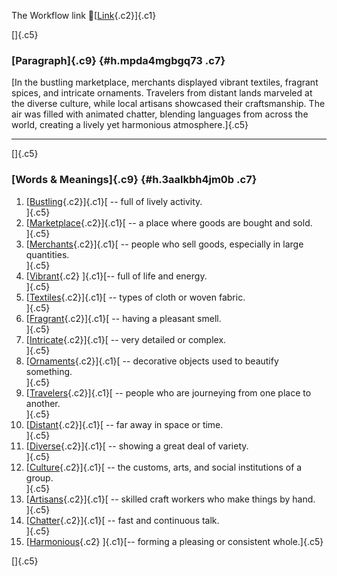 The Workflow link
👏[[Link](https://www.google.com/url?q=http://www.google.com&sa=D&source=editors&ust=1757346353056298&usg=AOvVaw1peLdii1DfuPwInYBlePrB){.c2}]{.c1}

[]{.c5}

### [Paragraph]{.c9} {#h.mpda4mgbgq73 .c7}

[In the bustling marketplace, merchants displayed vibrant textiles,
fragrant spices, and intricate ornaments. Travelers from distant lands
marveled at the diverse culture, while local artisans showcased their
craftsmanship. The air was filled with animated chatter, blending
languages from across the world, creating a lively yet harmonious
atmosphere.]{.c5}

------------------------------------------------------------------------

[]{.c5}

### [Words & Meanings]{.c9} {#h.3aalkbh4jm0b .c7}

1.  [[Bustling](https://www.google.com/url?q=http://www.google.com&sa=D&source=editors&ust=1757346353057615&usg=AOvVaw1N9DefD52Hm_QpHFmHES6Q){.c2}]{.c1}[ --
    full of lively activity.\
    ]{.c5}
2.  [[Marketplace](https://www.google.com/url?q=http://www.google.com&sa=D&source=editors&ust=1757346353057861&usg=AOvVaw1bNB7Kw_MNFVTmEKoNUvYh){.c2}]{.c1}[ --
    a place where goods are bought and sold.\
    ]{.c5}
3.  [[Merchants](https://www.google.com/url?q=http://www.google.com&sa=D&source=editors&ust=1757346353058088&usg=AOvVaw3ZjT40-fqbAIxwMPgLSsTh){.c2}]{.c1}[ --
    people who sell goods, especially in large quantities.\
    ]{.c5}
4.  [[Vibrant](https://www.google.com/url?q=http://www.google.com&sa=D&source=editors&ust=1757346353058326&usg=AOvVaw0qX-twikEDwHBzYXJbukLi){.c2}
    ]{.c1}[-- full of life and energy.\
    ]{.c5}
5.  [[Textiles](https://www.google.com/url?q=http://www.google.com&sa=D&source=editors&ust=1757346353058509&usg=AOvVaw1nz8ivTtTFKnx5man96BQw){.c2}]{.c1}[ --
    types of cloth or woven fabric.\
    ]{.c5}
6.  [[Fragrant](https://www.google.com/url?q=http://www.google.com&sa=D&source=editors&ust=1757346353058711&usg=AOvVaw3rNo7cY5cT6x5x99NKKlL0){.c2}]{.c1}[ --
    having a pleasant smell.\
    ]{.c5}
7.  [[Intricate](https://www.google.com/url?q=http://www.google.com&sa=D&source=editors&ust=1757346353058935&usg=AOvVaw2AWlJt9LuPS-eB8CAvUZV_){.c2}]{.c1}[ --
    very detailed or complex.\
    ]{.c5}
8.  [[Ornaments](https://www.google.com/url?q=http://www.google.com&sa=D&source=editors&ust=1757346353059158&usg=AOvVaw0VI7DQPwbw9pjFu-eCO2q5){.c2}]{.c1}[ --
    decorative objects used to beautify something.\
    ]{.c5}
9.  [[Travelers](https://www.google.com/url?q=http://www.google.com&sa=D&source=editors&ust=1757346353059432&usg=AOvVaw034xVQNTRCc3t2gobU3vGu){.c2}]{.c1}[ --
    people who are journeying from one place to another.\
    ]{.c5}
10. [[Distant](https://www.google.com/url?q=http://www.google.com&sa=D&source=editors&ust=1757346353059752&usg=AOvVaw10NmgrUaCoN5m2hfQ3Ir8T){.c2}]{.c1}[ --
    far away in space or time.\
    ]{.c5}
11. [[Diverse](https://www.google.com/url?q=http://www.google.com&sa=D&source=editors&ust=1757346353059997&usg=AOvVaw0PLfZy_NP5R125Fjyoi48r){.c2}]{.c1}[ --
    showing a great deal of variety.\
    ]{.c5}
12. [[Culture](https://www.google.com/url?q=http://www.google.com&sa=D&source=editors&ust=1757346353060233&usg=AOvVaw2qTDlJaI1eOsYRrhvYmY2i){.c2}]{.c1}[ --
    the customs, arts, and social institutions of a group.\
    ]{.c5}
13. [[Artisans](https://www.google.com/url?q=http://www.google.com&sa=D&source=editors&ust=1757346353060482&usg=AOvVaw2awrscZ3e0B_61CwB0YH6n){.c2}]{.c1}[ --
    skilled craft workers who make things by hand.\
    ]{.c5}
14. [[Chatter](https://www.google.com/url?q=http://www.google.com&sa=D&source=editors&ust=1757346353060706&usg=AOvVaw20AKwP6LYgviyZvCghmplz){.c2}]{.c1}[ --
    fast and continuous talk.\
    ]{.c5}
15. [[Harmonious](https://www.google.com/url?q=http://www.google.com&sa=D&source=editors&ust=1757346353060909&usg=AOvVaw2_QjQTlkgyzSi5WnRf6vPm){.c2}
    ]{.c1}[-- forming a pleasing or consistent whole.]{.c5}

[]{.c5}
